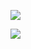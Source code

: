 ![](https://tenor.com/view/ransara-keiji-shinogi-kimigashine-shin-gif-22599508)

![](https://tenor.com/view/your-turn-to-die-haylien-hayli-sou-yttd-yttd-gif-12938298085182265480)
